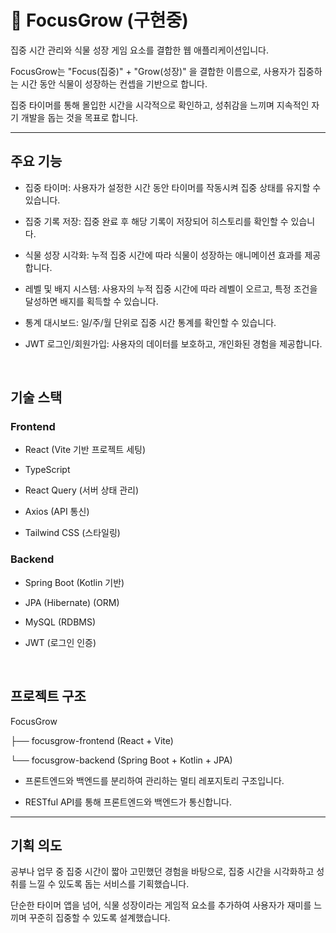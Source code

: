 #  🌱 FocusGrow (구현중)

집중 시간 관리와 식물 성장 게임 요소를 결합한 웹 애플리케이션입니다.

FocusGrow는 "Focus(집중)" + "Grow(성장)" 을 결합한 이름으로, 사용자가 집중하는 시간 동안 식물이 성장하는 컨셉을 기반으로 합니다.

집중 타이머를 통해 몰입한 시간을 시각적으로 확인하고, 성취감을 느끼며 지속적인 자기 개발을 돕는 것을 목표로 합니다.

---

## 주요 기능

- 집중 타이머: 사용자가 설정한 시간 동안 타이머를 작동시켜 집중 상태를 유지할 수 있습니다.

- 집중 기록 저장: 집중 완료 후 해당 기록이 저장되어 히스토리를 확인할 수 있습니다.

- 식물 성장 시각화: 누적 집중 시간에 따라 식물이 성장하는 애니메이션 효과를 제공합니다.

- 레벨 및 배지 시스템: 사용자의 누적 집중 시간에 따라 레벨이 오르고, 특정 조건을 달성하면 배지를 획득할 수 있습니다.

- 통계 대시보드: 일/주/월 단위로 집중 시간 통계를 확인할 수 있습니다.

- JWT 로그인/회원가입: 사용자의 데이터를 보호하고, 개인화된 경험을 제공합니다.

<br>

## 기술 스택

### Frontend

- React (Vite 기반 프로젝트 세팅)

- TypeScript

- React Query (서버 상태 관리)

- Axios (API 통신)

- Tailwind CSS (스타일링)


### Backend

- Spring Boot (Kotlin 기반)

- JPA (Hibernate) (ORM)

- MySQL (RDBMS)

- JWT (로그인 인증)

<br>

## 프로젝트 구조

FocusGrow

├── focusgrow-frontend (React + Vite)

└── focusgrow-backend (Spring Boot + Kotlin + JPA)

 - 프론트엔드와 백엔드를 분리하여 관리하는 멀티 레포지토리 구조입니다.

 - RESTful API를 통해 프론트엔드와 백엔드가 통신합니다.

---

## 기획 의도

공부나 업무 중 집중 시간이 짧아 고민했던 경험을 바탕으로, 집중 시간을 시각화하고 성취를 느낄 수 있도록 돕는 서비스를 기획했습니다.

단순한 타이머 앱을 넘어, 식물 성장이라는 게임적 요소를 추가하여 사용자가 재미를 느끼며 꾸준히 집중할 수 있도록 설계했습니다.

